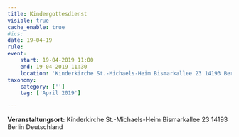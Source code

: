 ```yaml
---
title: Kindergottesdienst
visible: true
cache_enable: true
#ics: 
date: 19-04-19
rule: 
event:
	start: 19-04-2019 11:00
	end: 19-04-2019 11:30
	location: 'Kinderkirche St.-Michaels-Heim Bismarkallee 23 14193 Berlin Deutschland'
taxonomy:
	category: ['']
	tag: ['April 2019']

---
```




**Veranstaltungsort:** Kinderkirche St.-Michaels-Heim
Bismarkallee 23
14193 Berlin
Deutschland

